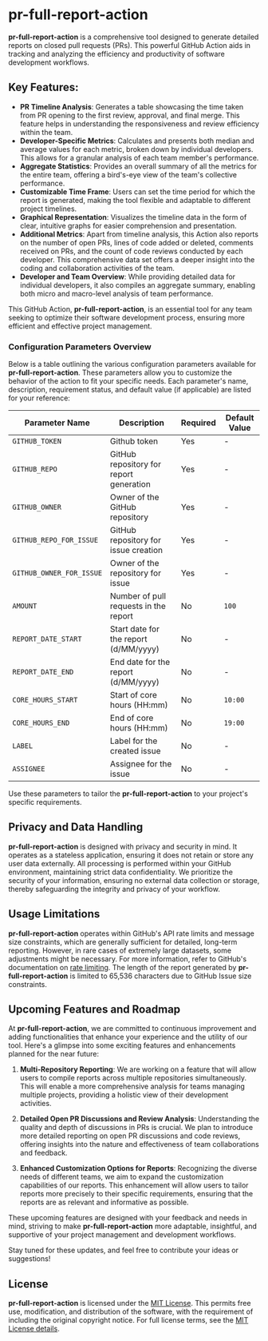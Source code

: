 # pr-full-report-action

**pr-full-report-action** is a comprehensive tool designed to generate detailed reports on closed pull requests (PRs). This powerful GitHub Action aids in tracking and analyzing the efficiency and productivity of software development workflows.

## Key Features:

- **PR Timeline Analysis**: Generates a table showcasing the time taken from PR opening to the first review, approval, and final merge. This feature helps in understanding the responsiveness and review efficiency within the team.
- **Developer-Specific Metrics**: Calculates and presents both median and average values for each metric, broken down by individual developers. This allows for a granular analysis of each team member's performance.
- **Aggregate Statistics**: Provides an overall summary of all the metrics for the entire team, offering a bird's-eye view of the team's collective performance.
- **Customizable Time Frame**: Users can set the time period for which the report is generated, making the tool flexible and adaptable to different project timelines.
- **Graphical Representation**: Visualizes the timeline data in the form of clear, intuitive graphs for easier comprehension and presentation.
- **Additional Metrics**: Apart from timeline analysis, this Action also reports on the number of open PRs, lines of code added or deleted, comments received on PRs, and the count of code reviews conducted by each developer. This comprehensive data set offers a deeper insight into the coding and collaboration activities of the team.
- **Developer and Team Overview**: While providing detailed data for individual developers, it also compiles an aggregate summary, enabling both micro and macro-level analysis of team performance.

This GitHub Action, **pr-full-report-action**, is an essential tool for any team seeking to optimize their software development process, ensuring more efficient and effective project management.

### Configuration Parameters Overview

Below is a table outlining the various configuration parameters available for **pr-full-report-action**. These parameters allow you to customize the behavior of the action to fit your specific needs. Each parameter's name, description, requirement status, and default value (if applicable) are listed for your reference:

| Parameter Name           | Description                             | Required | Default Value |
| ------------------------ | --------------------------------------- | -------- | ------------- |
| `GITHUB_TOKEN`           | Github token                            | Yes      | -             |
| `GITHUB_REPO`            | GitHub repository for report generation | Yes      | -             |
| `GITHUB_OWNER`           | Owner of the GitHub repository          | Yes      | -             |
| `GITHUB_REPO_FOR_ISSUE`  | GitHub repository for issue creation    | Yes      | -             |
| `GITHUB_OWNER_FOR_ISSUE` | Owner of the repository for issue       | Yes      | -             |
| `AMOUNT`                 | Number of pull requests in the report   | No       | `100`         |
| `REPORT_DATE_START`      | Start date for the report (d/MM/yyyy)   | No       | -             |
| `REPORT_DATE_END`        | End date for the report (d/MM/yyyy)     | No       | -             |
| `CORE_HOURS_START`       | Start of core hours (HH:mm)             | No       | `10:00`       |
| `CORE_HOURS_END`         | End of core hours (HH:mm)               | No       | `19:00`       |
| `LABEL`                  | Label for the created issue             | No       | -             |
| `ASSIGNEE`               | Assignee for the issue                  | No       | -             |

Use these parameters to tailor the **pr-full-report-action** to your project's specific requirements.

## Privacy and Data Handling

**pr-full-report-action** is designed with privacy and security in mind. It operates as a stateless application, ensuring it does not retain or store any user data externally. All processing is performed within your GitHub environment, maintaining strict data confidentiality. We prioritize the security of your information, ensuring no external data collection or storage, thereby safeguarding the integrity and privacy of your workflow.

## Usage Limitations

**pr-full-report-action** operates within GitHub's API rate limits and message size constraints, which are generally sufficient for detailed, long-term reporting. However, in rare cases of extremely large datasets, some adjustments might be necessary. For more information, refer to GitHub's documentation on [rate limiting](https://docs.github.com/en/rest/overview/rate-limits-for-the-rest-api). The length of the report generated by **pr-full-report-action** is limited to 65,536 characters due to GitHub Issue size constraints.

## Upcoming Features and Roadmap

At **pr-full-report-action**, we are committed to continuous improvement and adding functionalities that enhance your experience and the utility of our tool. Here's a glimpse into some exciting features and enhancements planned for the near future:

1. **Multi-Repository Reporting**: We are working on a feature that will allow users to compile reports across multiple repositories simultaneously. This will enable a more comprehensive analysis for teams managing multiple projects, providing a holistic view of their development activities.

2. **Detailed Open PR Discussions and Review Analysis**: Understanding the quality and depth of discussions in PRs is crucial. We plan to introduce more detailed reporting on open PR discussions and code reviews, offering insights into the nature and effectiveness of team collaborations and feedback.

3. **Enhanced Customization Options for Reports**: Recognizing the diverse needs of different teams, we aim to expand the customization capabilities of our reports. This enhancement will allow users to tailor reports more precisely to their specific requirements, ensuring that the reports are as relevant and informative as possible.

These upcoming features are designed with your feedback and needs in mind, striving to make **pr-full-report-action** more adaptable, insightful, and supportive of your project management and development workflows.

Stay tuned for these updates, and feel free to contribute your ideas or suggestions!

## License

**pr-full-report-action** is licensed under the [MIT License](https://opensource.org/licenses/MIT). This permits free use, modification, and distribution of the software, with the requirement of including the original copyright notice. For full license terms, see the [MIT License details](https://opensource.org/licenses/MIT).
